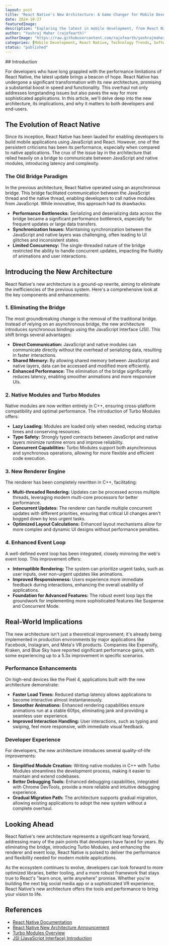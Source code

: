 ```yaml
---
layout: post
title: "React Native's New Architecture: A Game Changer for Mobile Development"
date: 2024-10-27
featuredImage:
description: "Exploring the latest in mobile development, from React Native’s transformative new architecture to the trends shaping future tech. Join me as I dive into how these innovations make apps faster, smoother, and more powerful for everyone."
author: "Yashraj Maher (rajofearth)"
authorImage: "https://raw.githubusercontent.com/rajofearth/yashrajmaher/refs/heads/main/public/my.png"
categories: [Mobile Development, React Native, Technology Trends, Software Architecture]
status: "published"
---
```

 <div class="bgGradientMaskSide"></div>
## Introduction

For developers who have long grappled with the performance limitations of React Native, the latest update brings a beacon of hope. React Native has undergone a significant transformation with its new architecture, promising a substantial boost in speed and functionality. This overhaul not only addresses longstanding issues but also paves the way for more sophisticated applications. In this article, we'll delve deep into the new architecture, its implications, and why it matters to both developers and end-users.

## The Evolution of React Native

Since its inception, React Native has been lauded for enabling developers to build mobile applications using JavaScript and React. However, one of the persistent criticisms has been its performance, especially when compared to native applications. The crux of the issue lay in the architecture that relied heavily on a bridge to communicate between JavaScript and native modules, introducing latency and complexity.

### The Old Bridge Paradigm

In the previous architecture, React Native operated using an asynchronous bridge. This bridge facilitated communication between the JavaScript thread and the native thread, enabling developers to call native modules from JavaScript. While innovative, this approach had its drawbacks:

- **Performance Bottlenecks:** Serializing and deserializing data across the bridge became a significant performance bottleneck, especially for frequent updates or large data transfers.
- **Synchronization Issues:** Maintaining synchronization between the JavaScript and native layers was challenging, often leading to UI glitches and inconsistent states.
- **Limited Concurrency:** The single-threaded nature of the bridge restricted the ability to handle concurrent updates, impacting the fluidity of animations and user interactions.

## Introducing the New Architecture

React Native's new architecture is a ground-up rewrite, aiming to eliminate the inefficiencies of the previous system. Here's a comprehensive look at the key components and enhancements:

### 1. Eliminating the Bridge

The most groundbreaking change is the removal of the traditional bridge. Instead of relying on an asynchronous bridge, the new architecture introduces synchronous bindings using the JavaScript Interface (JSI). This shift brings several advantages:

- **Direct Communication:** JavaScript and native modules can communicate directly without the overhead of serializing data, resulting in faster interactions.
- **Shared Memory:** By allowing shared memory between JavaScript and native layers, data can be accessed and modified more efficiently.
- **Enhanced Performance:** The elimination of the bridge significantly reduces latency, enabling smoother animations and more responsive UIs.

### 2. Native Modules and Turbo Modules

Native modules are now written entirely in C++, ensuring cross-platform compatibility and optimal performance. The introduction of Turbo Modules offers:

- **Lazy Loading:** Modules are loaded only when needed, reducing startup times and conserving resources.
- **Type Safety:** Strongly typed contracts between JavaScript and native layers minimize runtime errors and improve reliability.
- **Concurrent Capabilities:** Turbo Modules support both asynchronous and synchronous operations, allowing for more flexible and efficient code execution.

### 3. New Renderer Engine

The renderer has been completely rewritten in C++, facilitating:

- **Multi-threaded Rendering:** Updates can be processed across multiple threads, leveraging modern multi-core processors for better performance.
- **Concurrent Updates:** The renderer can handle multiple concurrent updates with different priorities, ensuring that critical UI changes aren't bogged down by less urgent tasks.
- **Optimized Layout Calculations:** Enhanced layout mechanisms allow for more complex and dynamic UI designs without performance penalties.

### 4. Enhanced Event Loop

A well-defined event loop has been integrated, closely mirroring the web's event loop. This improvement offers:

- **Interruptible Rendering:** The system can prioritize urgent tasks, such as user inputs, over non-urgent updates like animations.
- **Improved Responsiveness:** Users experience more immediate feedback during interactions, enhancing the overall usability of applications.
- **Foundation for Advanced Features:** The robust event loop lays the groundwork for implementing more sophisticated features like Suspense and Concurrent Mode.

## Real-World Implications

The new architecture isn't just a theoretical improvement; it's already being implemented in production environments by major applications like Facebook, Instagram, and Meta's VR products. Companies like Expensify, Kraken, and Blue Sky have reported significant performance gains, with some experiencing up to a 5.3x improvement in specific scenarios.

### Performance Enhancements

On high-end devices like the Pixel 4, applications built with the new architecture demonstrate:

- **Faster Load Times:** Reduced startup latency allows applications to become interactive almost instantaneously.
- **Smoother Animations:** Enhanced rendering capabilities ensure animations run at a stable 60fps, eliminating jank and providing a seamless user experience.
- **Improved Interaction Handling:** User interactions, such as typing and swiping, feel more responsive, with immediate visual feedback.

### Developer Experience

For developers, the new architecture introduces several quality-of-life improvements:

- **Simplified Module Creation:** Writing native modules in C++ with Turbo Modules streamlines the development process, making it easier to maintain and extend codebases.
- **Better Debugging Tools:** Enhanced debugging capabilities, integrated with Chrome DevTools, provide a more reliable and intuitive debugging experience.
- **Gradual Migration Path:** The architecture supports gradual migration, allowing existing applications to adopt the new system without a complete overhaul.

## Looking Ahead

React Native's new architecture represents a significant leap forward, addressing many of the pain points that developers have faced for years. By eliminating the bridge, introducing Turbo Modules, and enhancing the renderer and event loop, React Native is poised to deliver the performance and flexibility needed for modern mobile applications.

As the ecosystem continues to evolve, developers can look forward to more optimized libraries, better tooling, and a more robust framework that stays true to React's "learn once, write anywhere" promise. Whether you're building the next big social media app or a sophisticated VR experience, React Native's new architecture offers the tools and performance to bring your vision to life.

## References

- [React Native Documentation](https://reactnative.dev/)
- [React Native New Architecture Announcement](https://reactnative.dev/blog/)
- [Turbo Modules Overview](https://reactnative.dev/docs/turbo-modules-intro)
- [JSI (JavaScript Interface) Introduction](https://reactnative.dev/docs/javascript-interface)